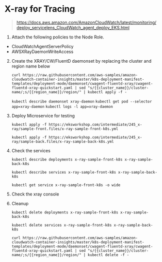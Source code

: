 # X-ray for Tracing

> https://docs.aws.amazon.com/AmazonCloudWatch/latest/monitoring/deploy_servicelens_CloudWatch_agent_deploy_EKS.html
1. Attach the following policies to the Node Role.
  - CloudWatchAgentServerPolicy 
  - AWSXRayDaemonWriteAccess
2. Create the XRAY/CW/FluentD daemonset by replacing the cluster and region name below

    `curl https://raw.githubusercontent.com/aws-samples/amazon-cloudwatch-container-insights/master/k8s-deployment-manifest-templates/deployment-mode/daemonset/cwagent-fluentd-xray/cwagent-fluentd-xray-quickstart.yaml | sed "s/{{cluster_name}}/cluster-name/;s/{{region_name}}/region/" | kubectl apply -f -`

    `kubectl describe daemonset xray-daemon`
    `kubectl get pod --selector app=xray-daemon`
    `kubectl logs -l app=xray-daemon`

  

3. Deploy Microservice for testing

    `kubectl apply -f https://eksworkshop.com/intermediate/245_x-ray/sample-front.files/x-ray-sample-front-k8s.yml`
    
    `kubectl apply -f https://eksworkshop.com/intermediate/245_x-ray/sample-back.files/x-ray-sample-back-k8s.yml`
  

4. Check the services

    `kubectl describe deployments x-ray-sample-front-k8s x-ray-sample-back-k8s`
    
    `kubectl describe services x-ray-sample-front-k8s x-ray-sample-back-k8s`

    `kubectl get service x-ray-sample-front-k8s -o wide`

5. Check the xray console

 6. Cleanup 

    `kubectl delete deployments x-ray-sample-front-k8s x-ray-sample-back-k8s`
    
    `kubectl delete services x-ray-sample-front-k8s x-ray-sample-back-k8s`

    `curl https://raw.githubusercontent.com/aws-samples/amazon-cloudwatch-container-insights/master/k8s-deployment-manifest-templates/deployment-mode/daemonset/cwagent-fluentd-xray/cwagent-fluentd-xray-quickstart.yaml | sed "s/{{cluster_name}}/cluster-name/;s/{{region_name}}/region/" | kubectl delete -f -`
